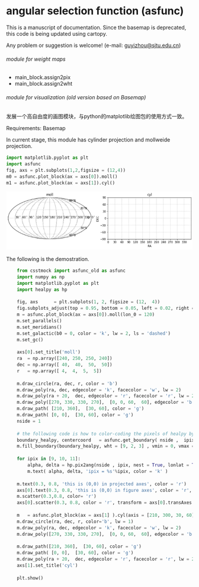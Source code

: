 # angular selection function (asfunc)

This is a manuscript of documentation. Since the basemap is deprecated, this code is being updated using cartopy.  

Any problem or suggestion is welcome!  (e-mail: guyizhou@sjtu.edu.cn)

###### module for weight maps 

- main_block.assign2pix
- main_block.assign2wht

###### module for visualization (old version based on Basemap)

发展一个高自由度的画图模块，与python的matplotlib绘图包的使用方式一致。 

Requirements: Basemap

In current stage, this module has cylinder projection and mollweide projection. 

``` python 
import matplotlib.pyplot as plt 
import asfunc 
fig, axs = plt.subplots(1,2,figsize = (12,4))
m0 = asfunc.plot_block(ax = axs[0]).moll()
m1 = asfunc.plot_block(ax = axs[1]).cyl()
```
![asfunc_old-twoproj.png](asfunc_old-twoproj.png)


The following is the demostration. 




``` python 
    from csstmock import asfunc_old as asfunc
    import numpy as np 
    import matplotlib.pyplot as plt
    import healpy as hp
    
    fig, axs      = plt.subplots(1, 2, figsize = (12,  4))
    fig.subplots_adjust(top = 0.95, bottom = 0.05, left = 0.02, right = 0.98, hspace = 0.1)
    m = asfunc.plot_block(ax = axs[0]).moll(lon_0 = 120)
    m.set_parallels()
    m.set_meridians()
    m.set_galactic(b0 = 0, color = 'k', lw = 2, ls = 'dashed')
    m.set_gc()
    
    axs[0].set_title('moll')
    ra  = np.array([240, 250, 250, 240]) 
    dec = np.array([ 40,  40,  50,  50])
    r   = np.array([ 4,  4,  5,  5])
    
    m.draw_circle(ra, dec, r, color = 'b')
    m.draw_poly(ra, dec, edgecolor = 'k', facecolor = 'w', lw = 2)
    m.draw_poly(ra + 20,  dec, edgecolor = 'r', facecolor = 'r', lw = 2)
    m.draw_poly([270, 330, 330, 270],  [0, 0, 60,  60], edgecolor = 'b', facecolor = 'b', lw = 2, alpha = 0.5)
    m.draw_path( [210, 360],  [30, 60], color = 'g')
    m.draw_path( [0, 0],  [30, 60], color = 'g')
    nside = 1

    # the following code is how to color-coding the pixels of healpy by whts at a given colormap
    boundary_healpy, centercoord   = asfunc.get_boundary( nside ,  ipixs = [9, 10, 11], npt = 30, filename = 'test1_healpy.graph',  overwrite = True)
    m.fill_boundary(boundary_healpy, wht = [9, 2, 3] , vmin = 0, vmax = 4, cmap=plt.get_cmap('plasma') )

    for ipix in [9, 10, 11]: 
        alpha, delta = hp.pix2ang(nside , ipix, nest = True, lonlat = True  )
        m.text( alpha, delta, 'ipix = %s'%ipix, color = 'k' )
    
    m.text(0.3, 0.8, 'this is (0,0) in projected axes', color = 'r')
    axs[0].text(0.3, 0.8, 'this is (0,0) in figure axes', color = 'r',  transform = axs[0].transAxes )
    m.scatter(0.3,0.8, color= 'r')
    axs[0].scatter(0.3, 0.8, color = 'r', transform = axs[0].transAxes ) 
    
    m   = asfunc.plot_block(ax = axs[1] ).cyl(axis = [210, 300, 30, 60] )
    m.draw_circle(ra, dec, r, color='b', lw = 1)
    m.draw_poly(ra, dec, edgecolor = 'k', facecolor = 'w', lw = 2)
    m.draw_poly([270, 330, 330, 270],  [0, 0, 60,  60], edgecolor = 'b', facecolor = 'b', lw = 2, alpha = 0.5)
    
    m.draw_path([210, 360],  [30, 60], color = 'g')
    m.draw_path( [0, 0],  [30, 60], color = 'g')
    m.draw_poly(ra + 20,  dec, edgecolor = 'r', facecolor = 'r', lw = 2, label = 'colored ploygon')
    axs[1].set_title('cyl')
    
    plt.show()
``` 




